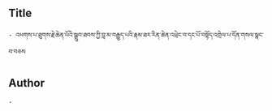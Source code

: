 ## Title
	- འཕགས་པ་ཐུགས་རྗེ་ཆེན་པོའི་སྒྲུབ་ཐབས་ཀྱི་བླ་མ་བརྒྱུད་པའི་རྣམ་ཐར་རིན་ཆེན་འཕྲེང་བ་དང་པོ་བསྟོད་འགྲེལ་པ་དོན་གསལ་སྣང་བ་བཅས

## Author
	- 

